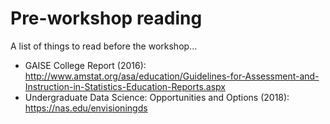 # Pre-workshop reading

A list of things to read before the workshop...

- GAISE College Report (2016): http://www.amstat.org/asa/education/Guidelines-for-Assessment-and-Instruction-in-Statistics-Education-Reports.aspx
- Undergraduate Data Science: Opportunities and Options (2018): https://nas.edu/envisioningds
